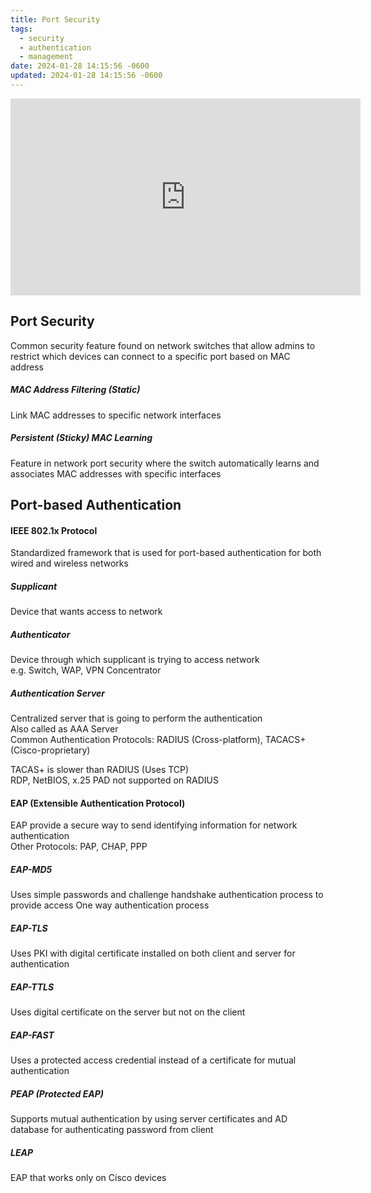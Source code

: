 ```yaml
---
title: Port Security
tags:
  - security
  - authentication
  - management
date: 2024-01-28 14:15:56 -0600
updated: 2024-01-28 14:15:56 -0600
---
```


<iframe width="560" height="315" src="https://www.youtube-nocookie.com/embed/N0bXG_upd2A?si=BE_lqvwAa35Hm7gP" title="YouTube video player" frameborder="0" allow="accelerometer; autoplay; clipboard-write; encrypted-media; gyroscope; picture-in-picture; web-share" allowfullscreen></iframe>

## Port Security
Common security feature found on network switches that allow admins to restrict which devices can connect to a specific port based on MAC address  

##### MAC Address Filtering (Static)
Link MAC addresses to specific network interfaces

##### Persistent (Sticky) MAC Learning
Feature in network port security where the switch automatically learns and associates MAC addresses with specific interfaces

## Port-based Authentication

#### IEEE 802.1x Protocol
Standardized framework that is used for port-based authentication for both wired and wireless networks  

##### Supplicant
Device that wants access to network

##### Authenticator
Device through which supplicant is trying to access network  
e.g. Switch, WAP, VPN Concentrator

##### Authentication Server
Centralized server that is going to perform the authentication  
Also called as AAA Server  
Common Authentication Protocols: RADIUS (Cross-platform), TACACS+ (Cisco-proprietary)

TACAS+ is slower than RADIUS (Uses TCP)  
RDP, NetBIOS, x.25 PAD not supported on RADIUS

#### EAP (Extensible Authentication Protocol)
EAP provide a secure way to send identifying information for network authentication  
Other Protocols: PAP, CHAP, PPP

##### EAP-MD5
Uses simple passwords and challenge handshake authentication process to provide access 
One way authentication process

##### EAP-TLS
Uses PKI with digital certificate installed on both client and server for authentication

##### EAP-TTLS
Uses digital certificate on the server but not on the client

##### EAP-FAST
Uses a protected access credential instead of a certificate for mutual authentication

##### PEAP (Protected EAP)
Supports mutual authentication by using server certificates and AD database for authenticating password from client

##### LEAP
EAP that works only on Cisco devices
